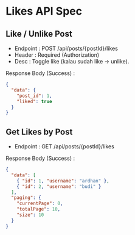 # Likes API Spec

## Like / Unlike Post

- Endpoint : POST /api/posts/{postId}/likes
- Header : Required (Authorization)
- Desc : Toggle like (kalau sudah like → unlike).

Response Body (Success) :
```json
{
  "data": {
    "post_id": 1,
    "liked": true
  }
}
```

## Get Likes by Post

- Endpoint : GET /api/posts/{postId}/likes

Response Body (Success) :

```json
{
  "data": [
    { "id": 1, "username": "ardhan" },
    { "id": 2, "username": "budi" }
  ],
  "paging": {
    "currentPage": 0,
    "totalPage": 10,
    "size": 10
  }
}
```

